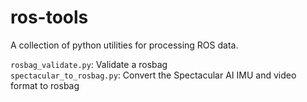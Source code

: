 # ros-tools  
A collection of python utilities for processing ROS data.  

`rosbag_validate.py`: Validate a rosbag  
`spectacular_to_rosbag.py`: Convert the Spectacular AI IMU and video format to rosbag

